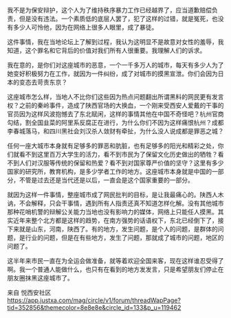  我不是为保安辩护，这个人为了维持秩序暴力工作已经越界了，应当道歉赔偿负责，但是没有违法。一个素质低的底层人罢了，犯了这样的过错，就是冤死，也没有多少人可怜他，因为在网络上很多人眼里，成了暴徒。

这件事情，我在当地论坛上了解到过程，我认为这明显不是故意对女性的羞辱，我知道，这个罪名和它背后的价值对我们所有人很重要。我理解人们的诉求。

我在意的，是你们对这座城市的恶意，一个一千多万人的城市，每天有多少人为了她变好积极努力在工作，就因为一件纠纷，成了对城市的摸黑宣泄。你们会因为日本的变态去苛责东京？

这座城市怎么样，当地人不比你们这些因为热点问题翻出所谓黑料的网民更有发言权？之前的秦岭事件，造成了陕西官场的大换血，一个刚来受西安人爱戴的干事的官员因为这样风波抱憾去了东北赋闲，这样的事情其他在中国不奇怪吧？杭州官商勾结，割全国韭菜的阿里系反腐正在进行，为什么你们不因为这样痛恨杭州？成都李春城落马，和四川黑社会刘汉杀人敛财有牵扯，为什么没人说成都是罪恶之城？

任何一座大城市本身就有足够多的罪恶和肮脏，也有足够多的阳光和精彩之处，你们就看不到这里百万大学生的活力，看不到市民为了保留文化历史做出的牺牲？看不到人们对汉服等传统的保留和热爱？看不到对国家尊严价值的坚守？这里有多少国家的研究所，教育机构，是多少学者工作的地方。这座城市本身就是中国的一部分，不管是过去还是当代还是以后，一直会是这个国家重要的一部分。

就因为这样一件事情，整座城市成了网民批判的目标，是让我最痛心的。陕西人木讷，不会解释，只会干事情，遇到所有人指责还真不知道怎样化解。没有其他城市那种花哨机警的辩解公关能力当地也没有影响力的媒体，网络上只能任人摸黑。其实近年来整个北方都是这样的趋势，在南方强势的话语权下，东北已经倒下了，接下来就是山东，河南，陕西了。有的地方，发生问题，是个人的问题，是群体的问题，是行业的问题，但是在有些地方，发生了问题，那就成了城市的问题，地区的问题了。

这半年来市民一直在为全运会做准备，就等着欢迎全国来客，现在这样谁忍受得了啊。我一个普通人能做什么，也只有在看到的地方发发言，只是希望朋友们停止在朋友圈抹黑这座城市了。

来自 悦西安社区 https://app.justxa.com/mag/circle/v1/forum/threadWapPage?tid=352856&themecolor=8e8e8e&circle_id=133&p_u=119462
